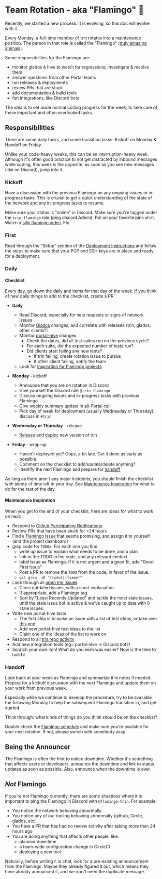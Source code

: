 # Team Rotation - aka "Flamingo" 🦩

Recently, we started a new process. It is evolving, so this doc will evolve with it.

Every Monday, a full-time member of trin rotates into a maintenance position. The person in that role is called the "Flamingo" ([truly amazing animals](https://www.reddit.com/r/Flamingo/comments/odzxry/are_flamingos_extremophiles/)).

Some responsibilities for the Flamingo are:

- monitor glados & hive to watch for regressions; investigate & resolve them
- answer questions from other Portal teams
- run releases & deployments
- review PRs that are stuck
- add documentation & build tools
- fun integrations, like Discord bots

The idea is to set aside normal coding progress for the week, to take care of these important and often overlooked tasks.

## Responsibilities

There are some daily tasks, and some transition tasks: Kickoff on Monday & Handoff on Friday.

Unlike your code-heavy weeks, this can be an interruption-heavy week. Although it's often good practice to not get distracted by inbound messages while coding, this week is the opposite: as soon as you see new messages (like on Discord), jump into it.

### Kickoff

Have a discussion with the previous Flamingo on any ongoing issues or in-progress tasks. This is crucial to get a quick understanding of the state of the network and any in-progress tasks to resume.

Make sure your status is "online" in Discord. Make sure you're tagged under the `trin-flamingo` role (ping discord Admin). Put on your favorite pink shirt. Watch a [silly flamingo video](https://www.youtube.com/watch?v=gWNWtbPEWw0). Fly.

### First

Read through the "Setup" section of the [Deployment Instructions](../releases/deployment.md) and follow the steps to make sure that your PGP and SSH keys are in place and ready for a deployment.

### Daily

#### Checklist

Every day, go down the daily and items for that day of the week. If you think of new daily things to add to the checklist, create a PR.

- **Daily**
  - Read Discord, especially for help requests or signs of network issues
  - Monitor [Glados](http://glados.ethportal.net/) changes, and correlate with releases (trin, glados, other clients?)
  - Monitor [portal-hive](https://portal-hive.ethdevops.io/) changes
    - Check the dates, did all test suites run on the previous cycle?
    - For each suite, did the expected number of tests run?
    - Did clients start failing any new tests?
      - If trin failing, create rotation issue to pursue
      - If other client failing, notify the team
  - Look for [inspiration for Flamingo projects](../rotation/index.md#maintenance-inspiration)

- **Monday** - kickoff
  - Announce that you are on rotation in Discord
  - Give yourself the Discord role `@trin-flamingo`
  - Discuss ongoing issues and in-progress tasks with previous Flamingo
  - Give weekly summary update in all-Portal call
  - Pick day of week for deployment (usually Wednesday or Thursday), discuss in `#trin`

- **Wednesday or Thursday** - release
  - [Release](../releases/release_checklist.md) and [deploy](../releases/deployment.md) new version of trin

- **Friday** - wrap-up
  - Haven't deployed yet? Oops, a bit late. Get it done as early as possible.
  - Comment on the checklist to add/update/delete anything?
  - Identify the next Flamingo and prepare for [handoff](#handoff)

As long as there aren't any major incidents, you should finish the checklist with plenty of time left in your day. See [Maintenance Inspiration](#maintenance-inspiration) for what to do for the rest of the day.

#### Maintenance Inspiration

When you get to the end of your checklist, here are ideas for what to work on next:

- Respond to [Github Participating Notifications](https://github.com/notifications?query=reason%3Aparticipating)
- Review PRs that have been stuck for >24 hours
- Find a [Flamingo Issue](https://github.com/ethereum/trin/issues?q=is%3Aopen+is%3Aissue+label%3Aflamingo) that seems promising, and assign it to yourself (and the project dashboard)
- grep code for `TODO`s. For each one you find:
  - write up issue to explain what needs to be done, and a plan
  - link to the TODO in the code, and any relevant context
  - label issue as Flamingo. If it is not urgent and a good fit, add "Good First Issue"
  - Post a PR to remove the `TODO` from the code, in favor of the issue.
  - `git grep -iE "(todo)|(fixme)"`
- Look through all [open trin issues](https://github.com/ethereum/trin/issues)
  - Close outdated issues, with a short explanation
  - If appropriate, add a Flamingo tag
  - Sort by "Least Recently Updated" and tackle the most stale issues, until the stale issue bot is active & we've caught up to date with 0 stale issues.
- Write new portal-hive tests
  - The first step is to make an issue with a list of test ideas, or take over [this one](https://github.com/ethereum/portal-hive/issues/54)
  - Add new portal-hive test ideas to the list
  - Claim one of the ideas of the list to work on
- Respond to all [trin repo activity](https://github.com/notifications?query=repo%3Aethereum%2Ftrin)
- Add new integration tools (eg~ portal-hive -> Discord bot?)
- Scratch your own itch! What do you wish was easier? Now is the time to build it.

### Handoff

Look back at your week as Flamingo and summarize it in notes if needed. Prepare for a kickoff discussion with the next Flamingo and update them on your work from previous week.

Especially while we continue to develop the procedure, try to be available the following Monday to help the subsequent Flamingo transition in, and get started.

Think through: what kinds of things do you think should be on the checklist?

Double check the [Flamingo schedule](https://notes.ethereum.org/@njgheorghita/r1angO2lT) and make sure you're available for your next rotation. If not, please switch with somebody asap.

## Being the Announcer

The Flamingo is often the first to notice downtime. Whether it's something that affects users or developers, announce the downtime and link to status updates as soon as possible. Also, announce when the downtime is over.

## *Not* Flamingo

If you're not Flamingo currently, there are some situations where it is important to ping the Flamingo in Discord with `@flamingo-trin`. For example:

- You notice the network behaving abnormally
- You notice any of our tooling behaving abnormally (github, Circle, glados, etc)
- You have a PR that has had no review activity after asking more than 24 hours ago
- You are doing anything that affects other people, like:
  - planned downtime
  - a team-wide configuration change in CircleCI
  - deploying a new tool

Naturally, before writing it in chat, look for a pre-existing announcement from the Flamingo. Maybe they already figured it out, which means they have already announced it, and we don't need the duplicate message.
